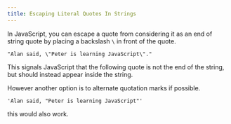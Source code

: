 ```yaml
---
title: Escaping Literal Quotes In Strings
---
```

In JavaScript, you can escape a quote from considering it as an end of string quote by placing a backslash `\` in front of the quote.

    "Alan said, \"Peter is learning JavaScript\"."

This signals JavaScript that the following quote is not the end of the string, but should instead appear inside the string.

However another option is to alternate quotation marks if possible.

    'Alan said, "Peter is learning JavaScript"'

this would also work.